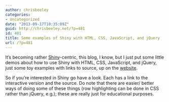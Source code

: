```yaml
---
author: chrisbeeley
categories:
- Uncategorized
date: "2013-09-17T10:35:09Z"
guid: http://chrisbeeley.net/?p=481
id: 481
title: Some examples of Shiny with HTML, CSS, JavaScript, and jQuery
url: /?p=481
---
```


It’s becoming rather [Shiny](http://www.rstudio.com/shiny/)-centric, this blog, I know, but I just put some little demos about how to use Shiny with HTML, CSS, JavaScript, and jQuery, just some toy examples with links to source, up on the [website](http://chrisbeeley.net/website/).

So if you’re interested in Shiny go have a look. Each has a link to the interactive version and the source. Do note that there are easier/ better ways of doing some of these things (row highlighting can be done in CSS rather than jQuery, e.g.); these are really just for educational purposes.